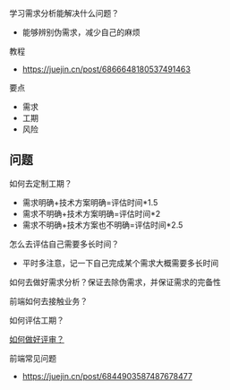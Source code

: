 学习需求分析能解决什么问题？

- 能够辨别伪需求，减少自己的麻烦

教程

- https://juejin.cn/post/6866648180537491463

要点

- 需求
- 工期
- 风险



## 问题

如何去定制工期？

- 需求明确+技术方案明确=评估时间*1.5
- 需求不明确+技术方案明确=评估时间*2
- 需求不明确+技术方案也不明确=评估时间*2.5

怎么去评估自己需要多长时间？

- 平时多注意，记一下自己完成某个需求大概需要多长时间

如何去做好需求分析？保证去除伪需求，并保证需求的完备性

前端如何去接触业务？

如何评估工期？

[如何做好评审？](https://juejin.cn/post/6866648180537491463#heading-10)

前端常见问题

- https://juejin.cn/post/6844903587487678477



